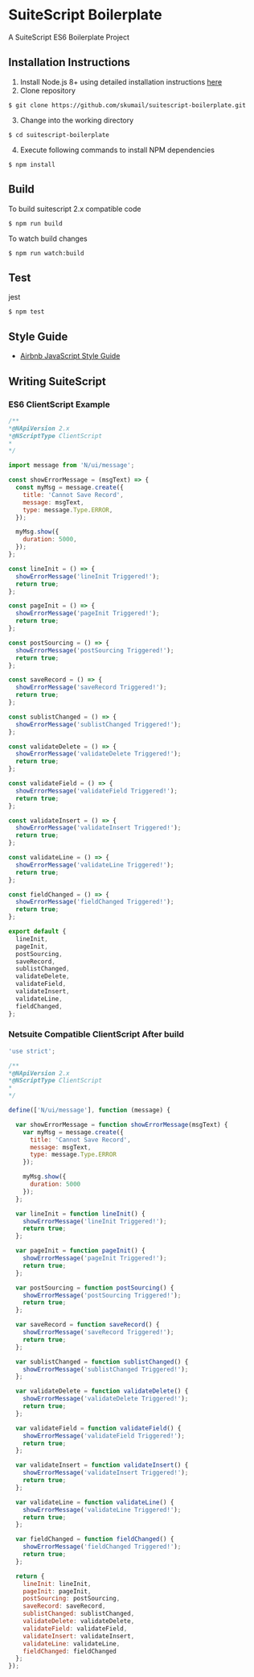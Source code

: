 # SuiteScript Boilerplate
A SuiteScript ES6 Boilerplate Project

## Installation Instructions
1. Install Node.js 8+ using detailed installation instructions [here](https://nodejs.org/en/download/package-manager/)
2. Clone repository
```
$ git clone https://github.com/skumail/suitescript-boilerplate.git
```
3. Change into the working directory
```
$ cd suitescript-boilerplate
```
4. Execute following commands to install NPM dependencies
```
$ npm install
```

## Build
To build suitescript 2.x compatible code
```
$ npm run build
```
To watch build changes
```
$ npm run watch:build
```

## Test
jest 
```
$ npm test
```

## Style Guide
- [Airbnb JavaScript Style Guide](https://github.com/airbnb/javascript)

## Writing SuiteScript
### ES6 ClientScript Example 
```javascript
/**
*@NApiVersion 2.x
*@NScriptType ClientScript
*
*/

import message from 'N/ui/message';

const showErrorMessage = (msgText) => {
  const myMsg = message.create({
    title: 'Cannot Save Record',
    message: msgText,
    type: message.Type.ERROR,
  });

  myMsg.show({
    duration: 5000,
  });
};

const lineInit = () => {
  showErrorMessage('lineInit Triggered!');
  return true;
};

const pageInit = () => {
  showErrorMessage('pageInit Triggered!');
  return true;
};

const postSourcing = () => {
  showErrorMessage('postSourcing Triggered!');
  return true;
};

const saveRecord = () => {
  showErrorMessage('saveRecord Triggered!');
  return true;
};

const sublistChanged = () => {
  showErrorMessage('sublistChanged Triggered!');
};

const validateDelete = () => {
  showErrorMessage('validateDelete Triggered!');
  return true;
};

const validateField = () => {
  showErrorMessage('validateField Triggered!');
  return true;
};

const validateInsert = () => {
  showErrorMessage('validateInsert Triggered!');
  return true;
};

const validateLine = () => {
  showErrorMessage('validateLine Triggered!');
  return true;
};

const fieldChanged = () => {
  showErrorMessage('fieldChanged Triggered!');
  return true;
};

export default {
  lineInit,
  pageInit,
  postSourcing,
  saveRecord,
  sublistChanged,
  validateDelete,
  validateField,
  validateInsert,
  validateLine,
  fieldChanged,
};
```
### Netsuite Compatible ClientScript After build
```javascript
'use strict';

/**
*@NApiVersion 2.x
*@NScriptType ClientScript
*
*/

define(['N/ui/message'], function (message) {

  var showErrorMessage = function showErrorMessage(msgText) {
    var myMsg = message.create({
      title: 'Cannot Save Record',
      message: msgText,
      type: message.Type.ERROR
    });

    myMsg.show({
      duration: 5000
    });
  };

  var lineInit = function lineInit() {
    showErrorMessage('lineInit Triggered!');
    return true;
  };

  var pageInit = function pageInit() {
    showErrorMessage('pageInit Triggered!');
    return true;
  };

  var postSourcing = function postSourcing() {
    showErrorMessage('postSourcing Triggered!');
    return true;
  };

  var saveRecord = function saveRecord() {
    showErrorMessage('saveRecord Triggered!');
    return true;
  };

  var sublistChanged = function sublistChanged() {
    showErrorMessage('sublistChanged Triggered!');
  };

  var validateDelete = function validateDelete() {
    showErrorMessage('validateDelete Triggered!');
    return true;
  };

  var validateField = function validateField() {
    showErrorMessage('validateField Triggered!');
    return true;
  };

  var validateInsert = function validateInsert() {
    showErrorMessage('validateInsert Triggered!');
    return true;
  };

  var validateLine = function validateLine() {
    showErrorMessage('validateLine Triggered!');
    return true;
  };

  var fieldChanged = function fieldChanged() {
    showErrorMessage('fieldChanged Triggered!');
    return true;
  };

  return {
    lineInit: lineInit,
    pageInit: pageInit,
    postSourcing: postSourcing,
    saveRecord: saveRecord,
    sublistChanged: sublistChanged,
    validateDelete: validateDelete,
    validateField: validateField,
    validateInsert: validateInsert,
    validateLine: validateLine,
    fieldChanged: fieldChanged
  };
});
```
